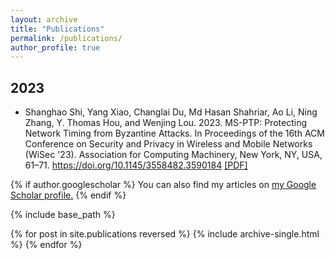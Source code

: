 ```yaml
---
layout: archive
title: "Publications"
permalink: /publications/
author_profile: true
---
```


## 2023
- Shanghao Shi, Yang Xiao, Changlai Du, Md Hasan Shahriar, Ao Li, Ning Zhang, Y. Thomas Hou, and Wenjing Lou. 2023. MS-PTP: Protecting Network Timing from Byzantine Attacks. In Proceedings of the 16th ACM Conference on Security and Privacy in Wireless and Mobile Networks (WiSec '23). Association for Computing Machinery, New York, NY, USA, 61–71. https://doi.org/10.1145/3558482.3590184 [[PDF]](http://shishishi123.github.io/files/msptp.pdf)

{% if author.googlescholar %}
  You can also find my articles on <u><a href="{{author.googlescholar}}">my Google Scholar profile</a>.</u>
{% endif %}

{% include base_path %}

{% for post in site.publications reversed %}
  {% include archive-single.html %}
{% endfor %}

